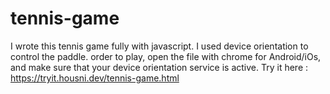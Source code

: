 # tennis-game
I wrote this tennis game fully with javascript. I used device orientation to control the paddle.
order to play, open the file with chrome for Android/iOs, and make sure that your device orientation service is active.
Try it here : <https://tryit.housni.dev/tennis-game.html>